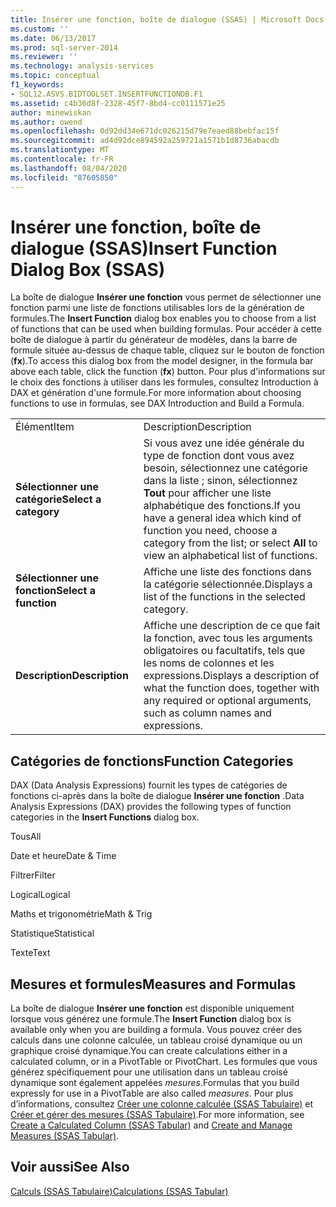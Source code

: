 ```yaml
---
title: Insérer une fonction, boîte de dialogue (SSAS) | Microsoft Docs
ms.custom: ''
ms.date: 06/13/2017
ms.prod: sql-server-2014
ms.reviewer: ''
ms.technology: analysis-services
ms.topic: conceptual
f1_keywords:
- SQL12.ASVS.BIDTOOLSET.INSERTFUNCTIONDB.F1
ms.assetid: c4b36d8f-2328-45f7-8bd4-cc0111571e25
author: minewiskan
ms.author: owend
ms.openlocfilehash: 0d92dd34e671dc026215d79e7eaed88bebfac15f
ms.sourcegitcommit: ad4d92dce894592a259721a1571b1d8736abacdb
ms.translationtype: MT
ms.contentlocale: fr-FR
ms.lasthandoff: 08/04/2020
ms.locfileid: "87605850"
---
```

# <a name="insert-function-dialog-box-ssas"></a><span data-ttu-id="03a0f-102">Insérer une fonction, boîte de dialogue (SSAS)</span><span class="sxs-lookup"><span data-stu-id="03a0f-102">Insert Function Dialog Box (SSAS)</span></span>
  <span data-ttu-id="03a0f-103">La boîte de dialogue **Insérer une fonction** vous permet de sélectionner une fonction parmi une liste de fonctions utilisables lors de la génération de formules.</span><span class="sxs-lookup"><span data-stu-id="03a0f-103">The **Insert Function** dialog box enables you to choose from a list of functions that can be used when building formulas.</span></span> <span data-ttu-id="03a0f-104">Pour accéder à cette boîte de dialogue à partir du générateur de modèles, dans la barre de formule située au-dessus de chaque table, cliquez sur le bouton de fonction (**fx**).</span><span class="sxs-lookup"><span data-stu-id="03a0f-104">To access this dialog box from the model designer, in the formula bar above each table, click the function (**fx**) button.</span></span> <span data-ttu-id="03a0f-105">Pour plus d'informations sur le choix des fonctions à utiliser dans les formules, consultez Introduction à DAX et génération d'une formule.</span><span class="sxs-lookup"><span data-stu-id="03a0f-105">For more information about choosing functions to use in formulas, see DAX Introduction and Build a Formula.</span></span>  
  
|||  
|-|-|  
|<span data-ttu-id="03a0f-106">Élément</span><span class="sxs-lookup"><span data-stu-id="03a0f-106">Item</span></span>|<span data-ttu-id="03a0f-107">Description</span><span class="sxs-lookup"><span data-stu-id="03a0f-107">Description</span></span>|  
|<span data-ttu-id="03a0f-108">**Sélectionner une catégorie**</span><span class="sxs-lookup"><span data-stu-id="03a0f-108">**Select a category**</span></span>|<span data-ttu-id="03a0f-109">Si vous avez une idée générale du type de fonction dont vous avez besoin, sélectionnez une catégorie dans la liste ; sinon, sélectionnez **Tout** pour afficher une liste alphabétique des fonctions.</span><span class="sxs-lookup"><span data-stu-id="03a0f-109">If you have a general idea which kind of function you need, choose a category from the list; or select **All** to view an alphabetical list of functions.</span></span>|  
|<span data-ttu-id="03a0f-110">**Sélectionner une fonction**</span><span class="sxs-lookup"><span data-stu-id="03a0f-110">**Select a function**</span></span>|<span data-ttu-id="03a0f-111">Affiche une liste des fonctions dans la catégorie sélectionnée.</span><span class="sxs-lookup"><span data-stu-id="03a0f-111">Displays a list of the functions in the selected category.</span></span>|  
|<span data-ttu-id="03a0f-112">**Description**</span><span class="sxs-lookup"><span data-stu-id="03a0f-112">**Description**</span></span>|<span data-ttu-id="03a0f-113">Affiche une description de ce que fait la fonction, avec tous les arguments obligatoires ou facultatifs, tels que les noms de colonnes et les expressions.</span><span class="sxs-lookup"><span data-stu-id="03a0f-113">Displays a description of what the function does, together with any required or optional arguments, such as column names and expressions.</span></span>|  
  
## <a name="function-categories"></a><span data-ttu-id="03a0f-114">Catégories de fonctions</span><span class="sxs-lookup"><span data-stu-id="03a0f-114">Function Categories</span></span>  
 <span data-ttu-id="03a0f-115">DAX (Data Analysis Expressions) fournit les types de catégories de fonctions ci-après dans la boîte de dialogue **Insérer une fonction** .</span><span class="sxs-lookup"><span data-stu-id="03a0f-115">Data Analysis Expressions (DAX) provides the following types of function categories in the **Insert Functions** dialog box.</span></span>  
  
 <span data-ttu-id="03a0f-116">Tous</span><span class="sxs-lookup"><span data-stu-id="03a0f-116">All</span></span>  
  
 <span data-ttu-id="03a0f-117">Date et heure</span><span class="sxs-lookup"><span data-stu-id="03a0f-117">Date & Time</span></span>  
  
 <span data-ttu-id="03a0f-118">Filtrer</span><span class="sxs-lookup"><span data-stu-id="03a0f-118">Filter</span></span>  
  
 <span data-ttu-id="03a0f-119">Logical</span><span class="sxs-lookup"><span data-stu-id="03a0f-119">Logical</span></span>  
  
 <span data-ttu-id="03a0f-120">Maths et trigonométrie</span><span class="sxs-lookup"><span data-stu-id="03a0f-120">Math & Trig</span></span>  
  
 <span data-ttu-id="03a0f-121">Statistique</span><span class="sxs-lookup"><span data-stu-id="03a0f-121">Statistical</span></span>  
  
 <span data-ttu-id="03a0f-122">Texte</span><span class="sxs-lookup"><span data-stu-id="03a0f-122">Text</span></span>  
  
## <a name="measures-and-formulas"></a><span data-ttu-id="03a0f-123">Mesures et formules</span><span class="sxs-lookup"><span data-stu-id="03a0f-123">Measures and Formulas</span></span>  
 <span data-ttu-id="03a0f-124">La boîte de dialogue **Insérer une fonction** est disponible uniquement lorsque vous générez une formule.</span><span class="sxs-lookup"><span data-stu-id="03a0f-124">The **Insert Function** dialog box is available only when you are building a formula.</span></span> <span data-ttu-id="03a0f-125">Vous pouvez créer des calculs dans une colonne calculée, un tableau croisé dynamique ou un graphique croisé dynamique.</span><span class="sxs-lookup"><span data-stu-id="03a0f-125">You can create calculations either in a calculated column, or in a PivotTable or PivotChart.</span></span> <span data-ttu-id="03a0f-126">Les formules que vous générez spécifiquement pour une utilisation dans un tableau croisé dynamique sont également appelées *mesures*.</span><span class="sxs-lookup"><span data-stu-id="03a0f-126">Formulas that you build expressly for use in a PivotTable are also called *measures*.</span></span> <span data-ttu-id="03a0f-127">Pour plus d’informations, consultez [Créer une colonne calculée &#40;SSAS Tabulaire&#41;](tabular-models/ssas-calculated-columns-create-a-calculated-column.md) et [Créer et gérer des mesures &#40;SSAS Tabulaire&#41;](tabular-models/measures-ssas-tabular.md).</span><span class="sxs-lookup"><span data-stu-id="03a0f-127">For more information, see [Create a Calculated Column &#40;SSAS Tabular&#41;](tabular-models/ssas-calculated-columns-create-a-calculated-column.md) and [Create and Manage Measures &#40;SSAS Tabular&#41;](tabular-models/measures-ssas-tabular.md).</span></span>  
  
## <a name="see-also"></a><span data-ttu-id="03a0f-128">Voir aussi</span><span class="sxs-lookup"><span data-stu-id="03a0f-128">See Also</span></span>  
 [<span data-ttu-id="03a0f-129">Calculs &#40;SSAS Tabulaire&#41;</span><span class="sxs-lookup"><span data-stu-id="03a0f-129">Calculations &#40;SSAS Tabular&#41;</span></span>](tabular-models/calculations-ssas-tabular.md)  
  
  
